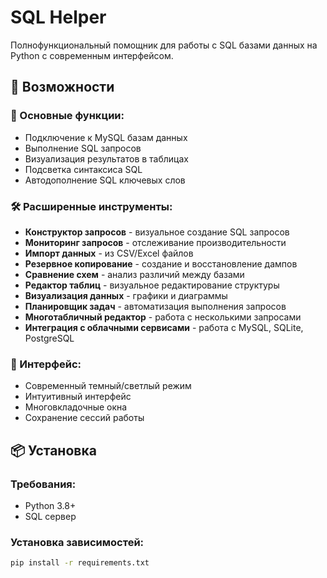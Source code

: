 # SQL Helper

Полнофункциональный помощник для работы с SQL базами данных на Python с современным интерфейсом.

## 🚀 Возможности

### 🔧 Основные функции:
- Подключение к MySQL базам данных
- Выполнение SQL запросов
- Визуализация результатов в таблицах
- Подсветка синтаксиса SQL
- Автодополнение SQL ключевых слов

### 🛠 Расширенные инструменты:
- **Конструктор запросов** - визуальное создание SQL запросов
- **Мониторинг запросов** - отслеживание производительности
- **Импорт данных** - из CSV/Excel файлов
- **Резервное копирование** - создание и восстановление дампов
- **Сравнение схем** - анализ различий между базами
- **Редактор таблиц** - визуальное редактирование структуры
- **Визуализация данных** - графики и диаграммы
- **Планировщик задач** - автоматизация выполнения запросов
- **Многотабличный редактор** - работа с несколькими запросами
- **Интеграция с облачными сервисами** - работа с MySQL, SQLite, PostgreSQL

### 🎨 Интерфейс:
- Современный темный/светлый режим
- Интуитивный интерфейс
- Многовкладочные окна
- Сохранение сессий работы

## 📦 Установка

### Требования:
- Python 3.8+
- SQL сервер

### Установка зависимостей:
```bash
pip install -r requirements.txt
